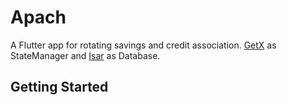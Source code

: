 # Apach

A Flutter app for rotating savings and credit association. [GetX](https://pub.dev/packages/get) as StateManager and [Isar](https://pub.dev/packages/isar) as Database.

## Getting Started
